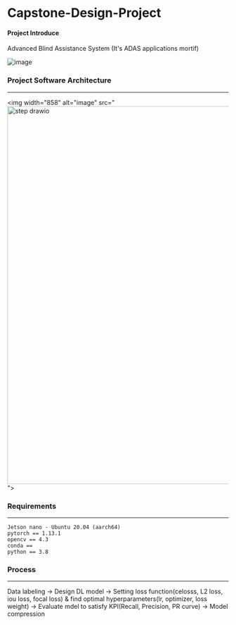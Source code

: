 # Capstone-Design-Project



#### Project Introduce

Advanced Blind Assistance System (It's ADAS applications mortif)

![image](https://user-images.githubusercontent.com/79200729/219953408-c5f88f30-6e93-4206-817a-d594714d1dd9.png)


### Project Software Architecture

---------------------

<img width="858" alt="image" src="<img width="858" alt="step drawio" src="https://user-images.githubusercontent.com/79200729/223771090-4d3304b6-d423-4106-84e3-f90e2f378ca3.png">">



### Requirements

------

```
Jetson nano - Ubuntu 20.04 (aarch64)
pytorch == 1.13.1
opencv == 4.3
conda ==
python == 3.8
```



### Process

-----

Data labeling -> Design DL model -> Setting loss function(celosss, L2 loss, iou loss, focal loss) & find optimal hyperparameters(lr, optimizer, loss weight) -> Evaluate mdel to satisfy KPI(Recall, Precision, PR curve) -> Model compression



